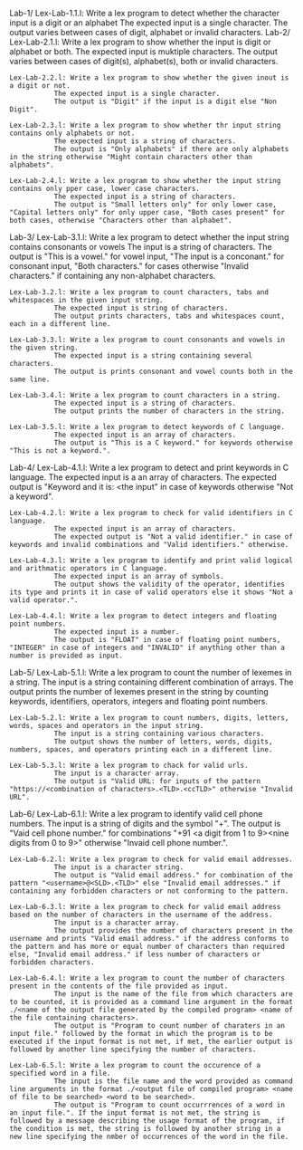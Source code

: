 Lab-1/
	Lex-Lab-1.1.l: Write a lex program to detect whether the character input is a digit or an alphabet
		       The expected input is a single character.
		       The output varies between cases of digit, alphabet or invalid characters.
Lab-2/
	Lex-Lab-2.1.l: Write a lex program to show whether the input is digit or alphabet or both.
		       The expected input is muktiple characters.
		       The output varies between cases of digit(s), alphabet(s), both or invalid characters.

	Lex-Lab-2.2.l: Write a lex program to show whether the given inout is a digit or not.
		       The expected input is a single character.
		       The output is "Digit" if the input is a digit else "Non Digit".

	Lex-Lab-2.3.l: Write a lex program to show whether thr input string contains only alphabets or not.
		       The expected input is a string of characters.
		       The output is "Only alphabets" if there are only alphabets in the string otherwise "Might contain characters other than alphabets".

	Lex-Lab-2.4.l: Write a lex program to show whether the input string contains only pper case, lower case characters.
		       The expected input is a string of characters.
		       The output is "Small letters only" for only lower case, "Capital letters only" for only upper case, "Both cases present" for both cases, otherwise "Characters other than alphabet".
Lab-3/
	Lex-Lab-3.1.l: Write a lex program to detect whether the input string contains consonants or vowels
		       The input is a string of characters.
		       The output is "This is a vowel." for vowel input, "The input is a conconant." for consonant input, "Both characters." for cases otherwise "Invalid characters." if containing any non-alphabet characters.

	Lex-Lab-3.2.l: Write a lex program to count characters, tabs and whitespaces in the given input string.
		       The expected input is string of characters.
		       The output prints characters, tabs and whitespaces count, each in a different line.

	Lex-Lab-3.3.l: Write a lex program to count consonants and vowels in the given string.
		       The expected input is a string containing several characters.
		       The output is prints consonant and vowel counts both in the same line.

	Lex-Lab-3.4.l: Write a lex program to count characters in a string.
		       The expected input is a string of characters.
		       The output prints the number of characters in the string.

	Lex-Lab-3.5.l: Write a lex program to detect keywords of C language.
		       The expected input is an array of characters.
		       The output is "This is a C keyword." for keywords otherwise "This is not a keyword.".

Lab-4/
	Lex-Lab-4.1.l: Write a lex program to detect and print keywords in C language.
		       The expected input is a an array of characters.
		       The expected output is "Keyword and it is: <the input" in case of keywords otherwise "Not a keyword".

	Lex-Lab-4.2.l: Write a lex program to check for valid identifiers in C language.
		       The expected input is an array of characters.
		       The expected output is "Not a valid identifier." in case of keywords and invalid combinations and "Valid identifiers." otherwise.

	Lex-Lab-4.3.l: Write a lex program to identify and print valid logical and arithmatic operators in C language.
		       The expected input is an array of symbols.
		       The output shows the validity of the operator, identifies its type and prints it in case of valid operators else it shows "Not a valid operator.".

	Lex-Lab-4.4.l: Write a lex program to detect integers and floating point numbers.
		       The expected input is a number.
		       The output is "FLOAT" in case of floating point numbers, "INTEGER" in case of integers and "INVALID" if anything other than a number is provided as input.

Lab-5/
	Lex-Lab-5.1.l: Write a lex program to count the number of lexemes in a string.
		       The input is a string containing different combination of arrays.
		       The output prints the number of lexemes present in the string by counting keywords, identifiers, operators, integers and floating point numbers.

	Lex-Lab-5.2.l: Write a lex program to count numbers, digits, letters, words, spaces and operators in the input string.
		       The input is a string containing various characters.
		       The output shows the number of letters, words, digits, numbers, spaces, and operators printing each in a different line.

	Lex-Lab-5.3.l: Write a lex program to chack for valid urls.
		       The input is a character array.
		       The output is "Valid URL: for inputs of the pattern "https://<combination of characters>.<TLD>.<ccTLD>" otherwise "Invalid URL".

Lab-6/
	Lex-Lab-6.1.l: Write a lex program to identify valid cell phone numbers.
		       The input is a string of digits and the symbol "+".
		       The output is "Vaid cell phone number." for combinations "+91 <a digit from 1 to 9><nine digits from 0 to 9>" otherwise "Invaid cell phone number.".

	Lex-Lab-6.2.l: Write a lex program to check for valid email addresses.
		       The input is a character string.
		       The output is "Valid email address." for combination of the pattern "<username>@<SLD>.<TLD>" else "Invalid email addresses." if containing any forbidden characters or not conforming to the pattern.

	Lex-Lab-6.3.l: Write a lex program to check for valid email address based on the number of characters in the username of the address.
		       The input is a character array.
		       The output provides the number of characters present in the username and prints "Valid email address." if the address conforms to the pattern and has more or equal number of characters than required else, "Invalid email address." if less number of characters or forbidden characters.

	Lex-Lab-6.4.l: Write a lex program to count the number of characters present in the contents of the file provided as input.
		       The input is the name of the file from which characters are to be counted, it is provided as a command line argument in the format ./<name of the output file generated by the compiled program> <name of the file containing characters>.
		       The output is "Program to count number of charaters in an input file." followed by the format in which the program is to be executed if the input format is not met, if met, the earlier output is followed by another line specifying the number of characters.

	Lex-Lab-6.5.l: Write a lex program to count the occurence of a specified word in a file.
		       The input is the file name and the word provided as command line arguments in the format ./<output file of compiled program> <name of file to be searched> <word to be searched>.
		       The output is "Program to count occurrrences of a word in an input file.". If the input format is not met, the string is followed by a message describing the usage format of the program, if the condition is met, the string is followed by another string in a new line specifying the nmber of occurrences of the word in the file.

